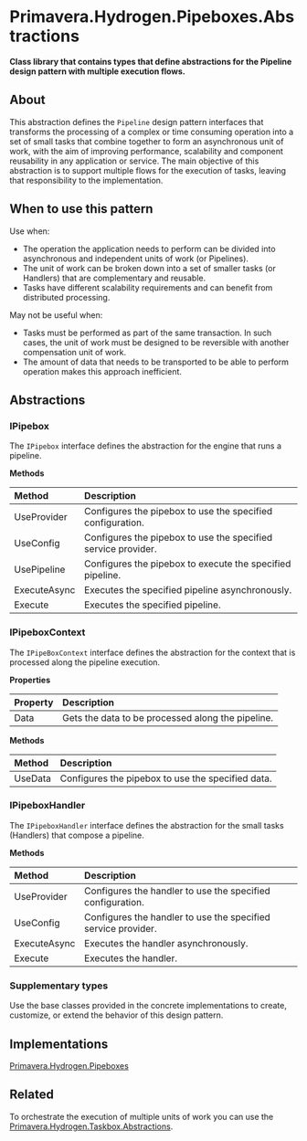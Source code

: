 <!-- REFERENCES -->

[REF_PHP]: ./Pipeboxes.md
[REF_PHTA]: ./Taskbox.Abstractions.md

<!-- DOCUMENT -->

# Primavera.Hydrogen.Pipeboxes.Abstractions

**Class library that contains types that define abstractions for the Pipeline design pattern with multiple execution flows.**

## About

This abstraction defines the `Pipeline` design pattern interfaces that transforms the processing of a complex or time consuming operation into a set of small tasks that combine together to form an asynchronous unit of work, with the aim of improving performance, scalability and component reusability in any application or service. The main objective of this abstraction is to support multiple flows for the execution of tasks, leaving that responsibility to the implementation.

## When to use this pattern

Use when:
- The operation the application needs to perform can be divided into asynchronous and independent units of work (or Pipelines).
- The unit of work can be broken down into a set of smaller tasks (or Handlers) that are complementary and reusable.
- Tasks have different scalability requirements and can benefit from distributed processing.

May not be useful when:
- Tasks must be performed as part of the same transaction. In such cases, the unit of work must be designed to be reversible with another compensation unit of work.
- The amount of data that needs to be transported to be able to perform operation makes this approach inefficient.

## Abstractions

### IPipebox

The `IPipebox` interface defines the abstraction for the engine that runs a pipeline.

**Methods**

Method | Description
:--- | :---
UseProvider | Configures the pipebox to use the specified configuration.
UseConfig | Configures the pipebox to use the specified service provider.
UsePipeline | Configures the pipebox to execute the specified pipeline.
ExecuteAsync | Executes the specified pipeline asynchronously.
Execute | Executes the specified pipeline.

### IPipeboxContext

The `IPipeBoxContext` interface defines the abstraction for the context that is processed along the pipeline execution.

**Properties**

Property | Description
:--- | :---
Data | Gets the data to be processed along the pipeline.

**Methods**

Method | Description
:--- | :---
UseData | Configures the pipebox to use the specified data.

### IPipeboxHandler

The `IPipeboxHandler` interface defines the abstraction for the small tasks (Handlers) that compose a pipeline.

**Methods**

Method | Description
:--- | :---
UseProvider | Configures the handler to use the specified configuration.
UseConfig | Configures the handler to use the specified service provider.
ExecuteAsync | Executes the handler asynchronously.
Execute | Executes the handler.

### Supplementary types

Use the base classes provided in the concrete implementations to create, customize, or extend the behavior of this design pattern.

## Implementations

[Primavera.Hydrogen.Pipeboxes][REF_PHP]

## Related

To orchestrate the execution of multiple units of work you can use the [Primavera.Hydrogen.Taskbox.Abstractions][REF_PHTA].